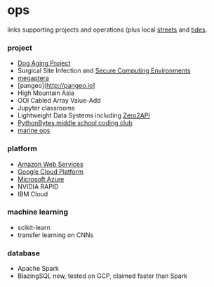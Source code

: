 # ops
links supporting projects and operations (plus local [streets](https://web6.seattle.gov/travelers/) and [tides](http://www.dairiki.org/tides/daily.php/ert).

### project

* [Dog Aging Project](http://dogagingproject.com/)
* Surgical Site Infection and [Secure Computing Environments](https://github.com/robfatland/sce)
* [megaptera](http://github.com/robfatland/whalebooks)
* [pangeo](http://pangeo.io]
* High Mountain Asia
* OOI Cabled Array Value-Add
* Jupyter classrooms
* Lightweight Data Systems including [Zero2API](https://github.com/robfatland/Zero2API)
* [PythonBytes middle school coding club](https://github.com/robfatland/pythonbytes)
* [marine ops](http://github.com/robfatland/flyingbosun)

### platform

* [Amazon Web Services](http://aws.amazon.com)
* [Google Cloud Platform](http://gcp.google.com)
* [Microsoft Azure](http://azure.microsoft.com)
* NVIDIA RAPID
* IBM Cloud

### machine learning

* scikit-learn
* transfer learning on CNNs

### database

* Apache Spark
* BlazingSQL new, tested on GCP, claimed faster than Spark
